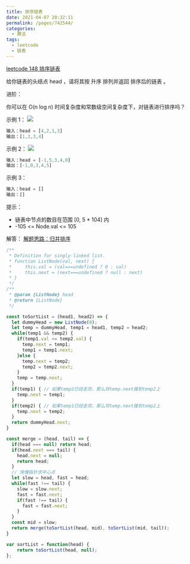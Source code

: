 ```yaml
---
title: 排序链表
date: 2021-04-07 20:32:11
permalink: /pages/742544/
categories:
  - 算法
tags:
  - leetcode
  - 链表
---
```


[leetcode 148 排序链表](https://leetcode-cn.com/problems/sort-list/)

给你链表的头结点 head ，请将其按 升序 排列并返回 排序后的链表 。

进阶：

你可以在 O(n log n) 时间复杂度和常数级空间复杂度下，对链表进行排序吗？
 

示例 1：
<img src="https://assets.leetcode.com/uploads/2020/09/14/sort_list_1.jpg"/>

```js
输入：head = [4,2,1,3]
输出：[1,2,3,4]
```

示例 2：
<img src="https://assets.leetcode.com/uploads/2020/09/14/sort_list_2.jpg"/>

```js
输入：head = [-1,5,3,4,0]
输出：[-1,0,3,4,5]
```

示例 3：
```js
输入：head = []
输出：[]
```

提示：

- 链表中节点的数目在范围 [0, 5 * 104] 内
- -105 <= Node.val <= 105

解答：  [解题思路：归并排序](https://leetcode-cn.com/problems/sort-list/solution/pai-xu-lian-biao-by-leetcode-solution/)
```js
/**
 * Definition for singly-linked list.
 * function ListNode(val, next) {
 *     this.val = (val===undefined ? 0 : val)
 *     this.next = (next===undefined ? null : next)
 * }
 */
/**
 * @param {ListNode} head
 * @return {ListNode}
 */

const toSortList = (head1, head2) => {
  let dummyHead = new ListNode(0);
  let temp = dummyHead, temp1 = head1, temp2 = head2;
  while(temp1 && temp2) {
    if(temp1.val <= temp2.val) {
      temp.next = temp1;
      temp1 = temp1.next;
    }else {
      temp.next = temp2;
      temp2 = temp2.next;
    }
    temp = temp.next;
  }
  if(temp1) { // 如果temp2已经走完，那么将temp.next接到temp2上
    temp.next = temp1;
  }
  if(temp2) { // 如果temp1已经走完，那么将temp.next接到temp2上
    temp.next = temp2;
  }
  return dummyHead.next;
}

const merge = (head, tail) => {
  if(head === null) return head;
  if(head.next === tail) {
    head.next = null;
    return head;
  }
  // 快慢指针求中心点
  let slow = head, fast = head;
  while(fast !== tail) {
    slow = slow.next;
    fast = fast.next;
    if(fast !== tail) {
      fast = fast.next;
    }
  }
  const mid = slow;
  return merge(toSortList(head, mid), toSortList(mid, tail));
}

var sortList = function(head) {
    return toSortList(head, null);
};
```